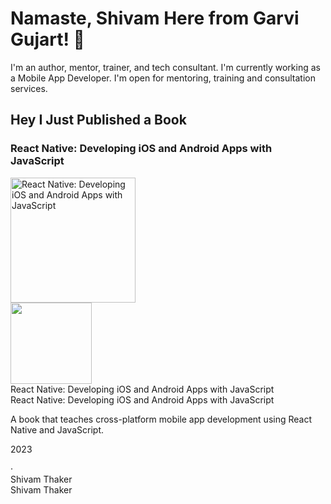 # Namaste, Shivam Here from Garvi Gujart! 👋

I'm an author, mentor, trainer, and tech consultant. I'm currently working as a Mobile App Developer. I'm open for mentoring, training and consultation services.


## Hey I Just Published a Book 

### React Native: Developing iOS and Android Apps with JavaScript 

<a href="https://a.co/d/eGtddpR">
  <img src="https://example.com/your-image.jpg" width="200px" alt=" React Native: Developing iOS and Android Apps with JavaScript ">
</a>

<br />

<div class="ab bo bw kg kh ki kj kk kl"><div class="kt l ku"><img class="kv kw" src="https://miro.medium.com/v2/resize:fit:130/9d5feaef850b82e989cbea85f1b2c89be4e2c0ca9507bbe6fccb9bca0fd7c47b" width="130" loading="lazy" role="presentation"></div><div class="kx ky kz la lb bg ab ef kf"><div class="lc ld le lf lg l"><div class="k j i d"><span class="be km ep z ik kn il im ko io iq eq kp">React Native: Developing iOS and Android Apps with JavaScript</span></div><div class="h"><span class="be km kq kr ks kp">React Native: Developing iOS and Android Apps with JavaScript</span></div><div class="h"><div class="el l"><p class="be b do z bj"><span class="be b">A book that teaches cross-platform mobile app development using React Native and JavaScript.</span></p></div></div></div><div class="t lh v li lj lk ll lm ln ab q"><div class="lo lp lq cy dc"><div class="ab q"><p class="be b lr ls lt lu lv lw lx ly lz ma dn"><span class="be b dn">2023</span></p><span class="mb l" aria-hidden="true"><span class="be b lr ls lt lu lv lw lx ly lz ma dn">·</span></span><div class="be b lr ls lt lu lv lw lx ly lz ma dn"><div class="k j i d"><span class="be b dn">Shivam Thaker</span></div><div class="h"><span class="be b dn">Shivam Thaker</span></div></div></div></div></div></div></div>
